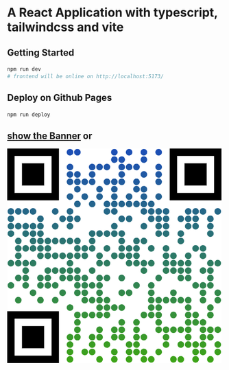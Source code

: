 # A React Application with typescript, tailwindcss and vite

## Getting Started

```sh
npm run dev
# frontend will be online on http://localhost:5173/
```

## Deploy on Github Pages

```sh
npm run deploy
```

## <a href="https://ngtungngo.github.io/banner/" target="_blank">show the Banner</a> or 
<a href="https://ngtungngo.github.io/banner/" target="_blank">![QR](./public/images/colorful-qr-code.jpg)</a>